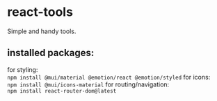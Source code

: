 # react-tools
Simple and handy tools.

## installed packages:
for styling:<br>
`npm install @mui/material @emotion/react @emotion/styled`
for icons:<br>
`npm install @mui/icons-material`
for routing/navigation:<br>
`npm install react-router-dom@latest`